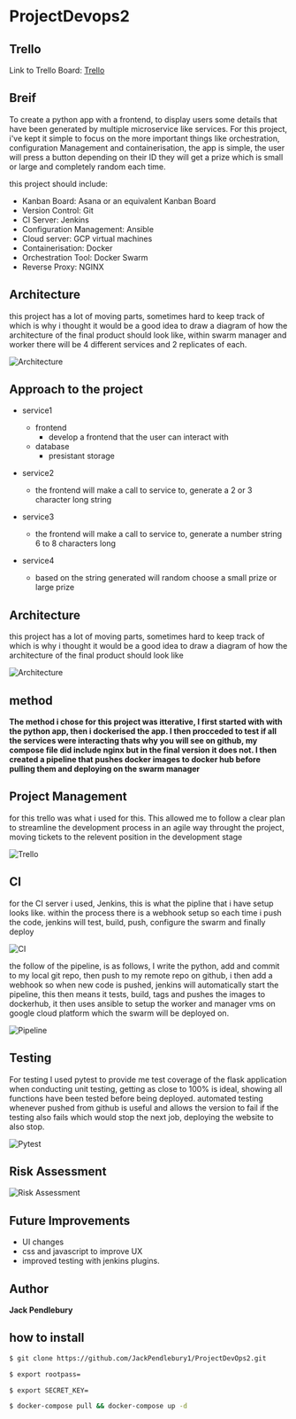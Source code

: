 # ProjectDevops2

## Trello

Link to Trello Board: [Trello]()

## Breif

To create a python app with a frontend, to display users some details that have been generated by multiple microservice like services.
For this project, i've kept it simple to focus on the more important things like orchestration, configuration Management and containerisation, the app is simple, the user will press a button depending on their ID they will get a prize which is small or large and completely random each time.

this project should include:

- Kanban Board: Asana or an equivalent Kanban Board
- Version Control: Git
- CI Server: Jenkins
- Configuration Management: Ansible
- Cloud server: GCP virtual machines
- Containerisation: Docker
- Orchestration Tool: Docker Swarm
- Reverse Proxy: NGINX

## Architecture

this project has a lot of moving parts, sometimes hard to keep track of which is why i thought it would be a good idea to draw a diagram of how the architecture of the final product should look like, within swarm manager and worker there will be 4 different services and 2 replicates of each.

![Architecture](https://i.gyazo.com/8dc00ccb9ffcd3737e0056b0b46868f8.png)

## Approach to the project

- service1
  - frontend
    - develop a frontend that the user can interact with
  - database
    - presistant storage

- service2
  - the frontend will make a call to service to, generate a 2 or 3 character long string

- service3
  - the frontend will make a call to service to, generate a number string 6 to 8 characters long

- service4
  - based on the string generated will random choose a small prize or large prize


## Architecture
this project has a lot of moving parts, sometimes hard to keep track of which is why i thought it would be a good idea to draw a diagram of how the architecture of the final product should look like

![Architecture]()

## method

**The method i chose for this project was itterative, I first started with with the python app, then i dockerised the app. I then procceded to test if all the services were interacting thats why you will see on github, my compose file did include nginx but in the final version it does not. I then created a pipeline that pushes docker images to docker hub before pulling them and deploying on the swarm manager**

## Project Management

for this trello was what i used for this. This allowed me to follow a clear plan to streamline the development process in an agile way throught the project, moving tickets 
to the relevent position in the development stage

![Trello]()

## CI

for the CI server i used, Jenkins, this is what the pipline that i have setup looks like. within the process there is a webhook setup so each time i push the code, jenkins will test, build, push, configure the swarm and finally deploy

![CI](https://i.gyazo.com/612c30a021bf2fc5fb8061623b84d31a.png)

the follow of the pipeline, is as follows, I write the python, add and commit to my local git repo, then push to my remote repo on github, i then add a webhook so when new code is pushed, jenkins will automatically start the pipeline, this then means it tests, build, tags and pushes the images to dockerhub, it then uses ansible to setup the worker and manager vms on google cloud platform which the swarm will be deployed on.

![Pipeline](https://i.gyazo.com/52032f5f4730e75be92202d17a032ed2.png)

## Testing

For testing I used pytest to provide me test coverage of the flask application when conducting unit testing,
getting as close to 100% is ideal, showing all functions have been tested before being deployed.
automated testing whenever pushed from github is useful and allows the version to fail if the testing also fails which would stop the next job, deploying the website to also stop.

![Pytest](https://i.gyazo.com/542bdfb6fd6abe7c74e4dd18e4bc3178.png)

## Risk Assessment

![Risk Assessment]()

## Future Improvements

- UI changes
- css and javascript to improve UX
- improved testing with jenkins plugins.

## Author

**Jack Pendlebury**

## how to install

```sh
$ git clone https://github.com/JackPendlebury1/ProjectDevOps2.git
```

```sh
$ export rootpass=
```

```sh
$ export SECRET_KEY=
```

```sh
$ docker-compose pull && docker-compose up -d
```
